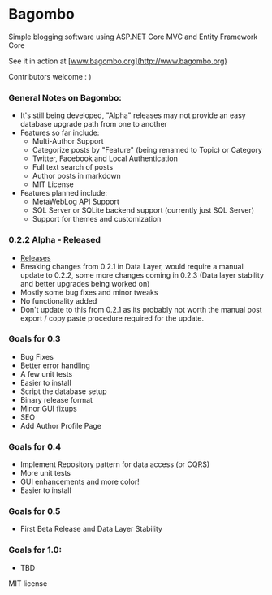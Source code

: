 # Bagombo

Simple blogging software using ASP.NET Core MVC and Entity Framework Core

See it in action at [www.bagombo.org](http://www.bagombo.org)

Contributors welcome : )

### General Notes on Bagombo:
* It's still being developed, "Alpha" releases may not provide an easy database upgrade path from one to another
* Features so far include:
    * Multi-Author Support
    * Categorize posts by "Feature" (being renamed to Topic) or Category
    * Twitter, Facebook and Local Authentication
    * Full text search of posts
    * Author posts in markdown
    * MIT License 
* Features planned include:
    * MetaWebLog API Support
    * SQL Server or SQLite backend support (currently just SQL Server)
    * Support for themes and customization

### 0.2.2 Alpha - Released
* [Releases](http://github.com/tylerlrhodes/bagombo/releases)
* Breaking changes from 0.2.1 in Data Layer, would require a manual update to 0.2.2, some more changes coming in 0.2.3 (Data layer stability and better upgrades being worked on)
* Mostly some bug fixes and minor tweaks
* No functionality added
* Don't update to this from 0.2.1 as its probably not worth the manual post export / copy paste procedure required for the update.

### Goals for 0.3
* Bug Fixes
* Better error handling
* A few unit tests
* Easier to install
* Script the database setup
* Binary release format
* Minor GUI fixups
* SEO
* Add Author Profile Page

### Goals for 0.4
* Implement Repository pattern for data access (or CQRS)
* More unit tests
* GUI enhancements and more color!
* Easier to install

### Goals for 0.5
* First Beta Release and Data Layer Stability

### Goals for 1.0:
* TBD

MIT license





